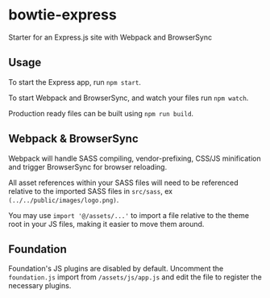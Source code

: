 # bowtie-express
Starter for an Express.js site with Webpack and BrowserSync

## Usage

To start the Express app, run `npm start`.

To start Webpack and BrowserSync, and watch your files run `npm watch`.

Production ready files can be built using `npm run build`.

## Webpack & BrowserSync
Webpack will handle SASS compiling, vendor-prefixing, CSS/JS minification and trigger BrowserSync for browser reloading.

All asset references within your SASS files will need to be referenced relative to the imported SASS files in `src/sass`, ex `(../../public/images/logo.png)`.

You may use `import '@/assets/...'` to import a file relative to the theme root in your JS files, making it easier to move them around.

## Foundation

Foundation's JS plugins are disabled by default. Uncomment the `foundation.js` import from `/assets/js/app.js` and edit the file to register the necessary plugins.

